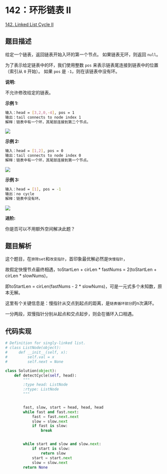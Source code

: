 # 142：环形链表 II

[142. Linked List Cycle II](https://leetcode.com/problems/linked-list-cycle-ii/)

## 题目描述

给定一个链表，返回链表开始入环的第一个节点。 如果链表无环，则返回 `null`。

为了表示给定链表中的环，我们使用整数 `pos` 来表示链表尾连接到链表中的位置（索引从 `0` 开始）。 如果 `pos` 是 `-1`，则在该链表中没有环。

**说明:**

不允许修改给定的链表。

**示例 1:**

```sh
输入：head = [3,2,0,-4], pos = 1
输出：tail connects to node index 1
解释：链表中有一个环，其尾部连接到第二个节点。
```

![](https://assets.leetcode.com/uploads/2018/12/07/circularlinkedlist.png)

**示例 2:**

```sh
输入：head = [1,2], pos = 0
输出：tail connects to node index 0
解释：链表中有一个环，其尾部连接到第一个节点。
```

![](https://assets.leetcode.com/uploads/2018/12/07/circularlinkedlist_test2.png)

**示例 3:**

```sh
输入：head = [1], pos = -1
输出：no cycle
解释：链表中没有环。
```

![](https://assets.leetcode.com/uploads/2018/12/07/circularlinkedlist_test3.png)

**进阶:**

你是否可以不用额外空间解决此题？

## 题目解析

这个题目，在`排除set`和`改变指针`，首印象最优解必然是`快慢指针`，

故假定快慢节点最终相遇，toStartLen + cirLen * fastNums =  2(toStartLen + cirLen * slowNums)，

即toStartLen = cirLen(fastNums - 2 * slowNums)，可是一元式多个未知数，原本无解。

这里有个关键信息是：慢指针从交点到起点的距离，是`链表循环部分`的n次满环。

一分两段，双慢指针分别从起点和交点起步，则会在循环入口相遇。

## 代码实现

```py
# Definition for singly-linked list.
# class ListNode(object):
#     def __init__(self, x):
#         self.val = x
#         self.next = None

class Solution(object):
    def detectCycle(self, head):
        """
        :type head: ListNode
        :rtype: ListNode
        """


        fast, slow, start = head, head, head
        while fast and fast.next:
            fast = fast.next.next
            slow = slow.next
            if fast is slow:
                break


        while start and slow and slow.next:
            if start is slow:
                return slow
            start = start.next
            slow = slow.next
        return None

```
